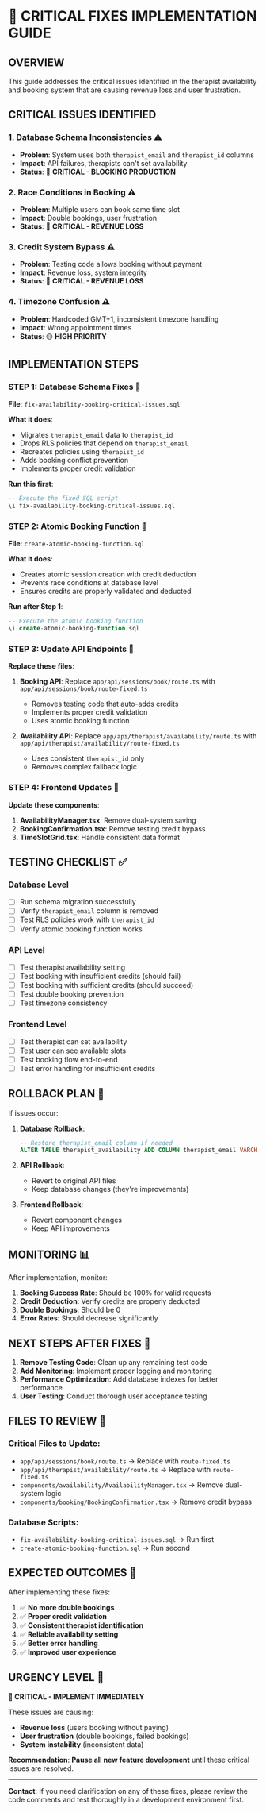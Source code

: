 # 🚨 CRITICAL FIXES IMPLEMENTATION GUIDE

## **OVERVIEW**
This guide addresses the critical issues identified in the therapist availability and booking system that are causing revenue loss and user frustration.

## **CRITICAL ISSUES IDENTIFIED**

### 1. **Database Schema Inconsistencies** ⚠️
- **Problem**: System uses both `therapist_email` and `therapist_id` columns
- **Impact**: API failures, therapists can't set availability
- **Status**: 🔴 **CRITICAL - BLOCKING PRODUCTION**

### 2. **Race Conditions in Booking** ⚠️
- **Problem**: Multiple users can book same time slot
- **Impact**: Double bookings, user frustration
- **Status**: 🔴 **CRITICAL - REVENUE LOSS**

### 3. **Credit System Bypass** ⚠️
- **Problem**: Testing code allows booking without payment
- **Impact**: Revenue loss, system integrity
- **Status**: 🔴 **CRITICAL - REVENUE LOSS**

### 4. **Timezone Confusion** ⚠️
- **Problem**: Hardcoded GMT+1, inconsistent timezone handling
- **Impact**: Wrong appointment times
- **Status**: 🟡 **HIGH PRIORITY**

## **IMPLEMENTATION STEPS**

### **STEP 1: Database Schema Fixes** 🔧

**File**: `fix-availability-booking-critical-issues.sql`

**What it does**:
- Migrates `therapist_email` data to `therapist_id`
- Drops RLS policies that depend on `therapist_email`
- Recreates policies using `therapist_id`
- Adds booking conflict prevention
- Implements proper credit validation

**Run this first**:
```sql
-- Execute the fixed SQL script
\i fix-availability-booking-critical-issues.sql
```

### **STEP 2: Atomic Booking Function** 🔧

**File**: `create-atomic-booking-function.sql`

**What it does**:
- Creates atomic session creation with credit deduction
- Prevents race conditions at database level
- Ensures credits are properly validated and deducted

**Run after Step 1**:
```sql
-- Execute the atomic booking function
\i create-atomic-booking-function.sql
```

### **STEP 3: Update API Endpoints** 🔧

**Replace these files**:

1. **Booking API**: Replace `app/api/sessions/book/route.ts` with `app/api/sessions/book/route-fixed.ts`
   - Removes testing code that auto-adds credits
   - Implements proper credit validation
   - Uses atomic booking function

2. **Availability API**: Replace `app/api/therapist/availability/route.ts` with `app/api/therapist/availability/route-fixed.ts`
   - Uses consistent `therapist_id` only
   - Removes complex fallback logic

### **STEP 4: Frontend Updates** 🔧

**Update these components**:

1. **AvailabilityManager.tsx**: Remove dual-system saving
2. **BookingConfirmation.tsx**: Remove testing credit bypass
3. **TimeSlotGrid.tsx**: Handle consistent data format

## **TESTING CHECKLIST** ✅

### **Database Level**
- [ ] Run schema migration successfully
- [ ] Verify `therapist_email` column is removed
- [ ] Test RLS policies work with `therapist_id`
- [ ] Verify atomic booking function works

### **API Level**
- [ ] Test therapist availability setting
- [ ] Test booking with insufficient credits (should fail)
- [ ] Test booking with sufficient credits (should succeed)
- [ ] Test double booking prevention
- [ ] Test timezone consistency

### **Frontend Level**
- [ ] Test therapist can set availability
- [ ] Test user can see available slots
- [ ] Test booking flow end-to-end
- [ ] Test error handling for insufficient credits

## **ROLLBACK PLAN** 🔄

If issues occur:

1. **Database Rollback**:
   ```sql
   -- Restore therapist_email column if needed
   ALTER TABLE therapist_availability ADD COLUMN therapist_email VARCHAR(255);
   ```

2. **API Rollback**:
   - Revert to original API files
   - Keep database changes (they're improvements)

3. **Frontend Rollback**:
   - Revert component changes
   - Keep API improvements

## **MONITORING** 📊

After implementation, monitor:

1. **Booking Success Rate**: Should be 100% for valid requests
2. **Credit Deduction**: Verify credits are properly deducted
3. **Double Bookings**: Should be 0
4. **Error Rates**: Should decrease significantly

## **NEXT STEPS AFTER FIXES** 🚀

1. **Remove Testing Code**: Clean up any remaining test code
2. **Add Monitoring**: Implement proper logging and monitoring
3. **Performance Optimization**: Add database indexes for better performance
4. **User Testing**: Conduct thorough user acceptance testing

## **FILES TO REVIEW** 📁

### **Critical Files to Update**:
- `app/api/sessions/book/route.ts` → Replace with `route-fixed.ts`
- `app/api/therapist/availability/route.ts` → Replace with `route-fixed.ts`
- `components/availability/AvailabilityManager.tsx` → Remove dual-system logic
- `components/booking/BookingConfirmation.tsx` → Remove credit bypass

### **Database Scripts**:
- `fix-availability-booking-critical-issues.sql` → Run first
- `create-atomic-booking-function.sql` → Run second

## **EXPECTED OUTCOMES** 🎯

After implementing these fixes:

1. ✅ **No more double bookings**
2. ✅ **Proper credit validation**
3. ✅ **Consistent therapist identification**
4. ✅ **Reliable availability setting**
5. ✅ **Better error handling**
6. ✅ **Improved user experience**

## **URGENCY LEVEL** 🚨

**🔴 CRITICAL - IMPLEMENT IMMEDIATELY**

These issues are causing:
- **Revenue loss** (users booking without paying)
- **User frustration** (double bookings, failed bookings)
- **System instability** (inconsistent data)

**Recommendation**: **Pause all new feature development** until these critical issues are resolved.

---

**Contact**: If you need clarification on any of these fixes, please review the code comments and test thoroughly in a development environment first.
